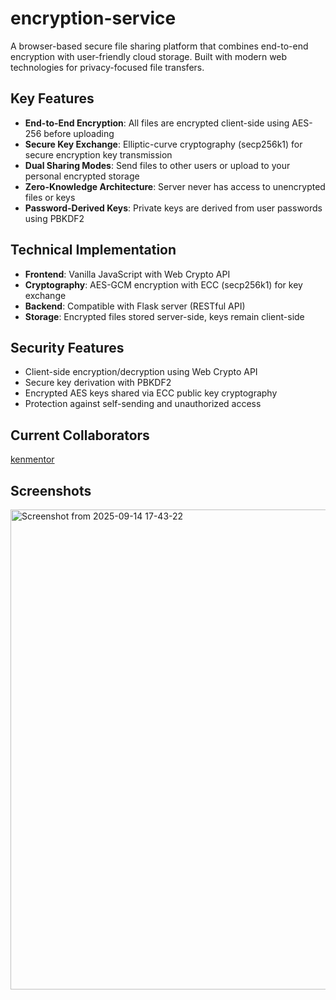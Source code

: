# encryption-service
A browser-based secure file sharing platform that combines end-to-end encryption with user-friendly cloud storage. Built with modern web technologies for privacy-focused file transfers.

## Key Features
- **End-to-End Encryption**: All files are encrypted client-side using AES-256 before uploading
- **Secure Key Exchange**: Elliptic-curve cryptography (secp256k1) for secure encryption key transmission
- **Dual Sharing Modes**: Send files to other users or upload to your personal encrypted storage
- **Zero-Knowledge Architecture**: Server never has access to unencrypted files or keys
- **Password-Derived Keys**: Private keys are derived from user passwords using PBKDF2

## Technical Implementation
- **Frontend**: Vanilla JavaScript with Web Crypto API
- **Cryptography**: AES-GCM encryption with ECC (secp256k1) for key exchange
- **Backend**: Compatible with Flask server (RESTful API)
- **Storage**: Encrypted files stored server-side, keys remain client-side

## Security Features
- Client-side encryption/decryption using Web Crypto API
- Secure key derivation with PBKDF2
- Encrypted AES keys shared via ECC public key cryptography
- Protection against self-sending and unauthorized access

## Current Collaborators 
[kenmentor](https://github.com/kenmentor)

## Screenshots

<img width="1366" height="768" alt="Screenshot from 2025-09-14 17-43-22" src="https://github.com/user-attachments/assets/1bc7df85-b2d3-4ff1-a94f-0f0a76f449fa" />



